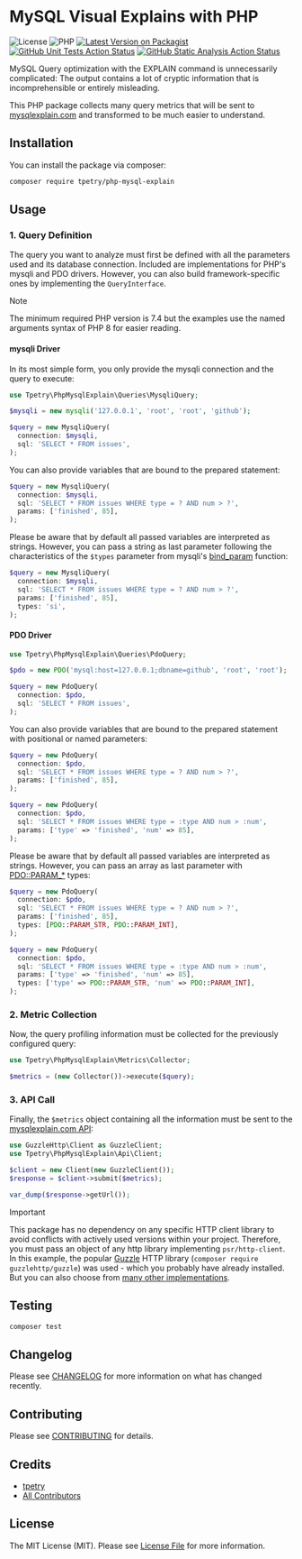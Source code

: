 # MySQL Visual Explains with PHP

![License][icon-license]
![PHP][icon-php]
[![Latest Version on Packagist][icon-version]][href-version]
[![GitHub Unit Tests Action Status][icon-tests]][href-tests]
[![GitHub Static Analysis Action Status][icon-staticanalysis]][href-staticanalysis]

MySQL Query optimization with the EXPLAIN command is unnecessarily complicated:
The output contains a lot of cryptic information that is incomprehensible or entirely misleading.

This PHP package collects many query metrics that will be sent to [mysqlexplain.com](https://mysqlexplain.com) and transformed to be much easier to understand.

## Installation

You can install the package via composer:

```bash
composer require tpetry/php-mysql-explain
```

## Usage

### 1. Query Definition

The query you want to analyze must first be defined with all the parameters used and its database connection.
Included are implementations for PHP's mysqli and PDO drivers.
However, you can also build framework-specific ones by implementing the `QueryInterface`.

> [!NOTE]  
> The minimum required PHP version is 7.4 but the examples use the named arguments syntax of PHP 8 for easier reading.

#### mysqli Driver

In its most simple form, you only provide the mysqli connection and the query to execute:

```php
use Tpetry\PhpMysqlExplain\Queries\MysqliQuery;

$mysqli = new mysqli('127.0.0.1', 'root', 'root', 'github');

$query = new MysqliQuery(
  connection: $mysqli,
  sql: 'SELECT * FROM issues',
);
```

You can also provide variables that are bound to the prepared statement:

```php
$query = new MysqliQuery(
  connection: $mysqli,
  sql: 'SELECT * FROM issues WHERE type = ? AND num > ?',
  params: ['finished', 85],
);
```

Please be aware that by default all passed variables are interpreted as strings.
However, you can pass a string as last parameter following the characteristics of the `$types` parameter from mysqli's [bind_param](https://www.php.net/manual/en/mysqli-stmt.bind-param.php) function:

```php
$query = new MysqliQuery(
  connection: $mysqli,
  sql: 'SELECT * FROM issues WHERE type = ? AND num > ?',
  params: ['finished', 85],
  types: 'si',
);
```

#### PDO Driver


```php
use Tpetry\PhpMysqlExplain\Queries\PdoQuery;

$pdo = new PDO('mysql:host=127.0.0.1;dbname=github', 'root', 'root');

$query = new PdoQuery(
  connection: $pdo,
  sql: 'SELECT * FROM issues',
);
```


You can also provide variables that are bound to the prepared statement with positional or named parameters:

```php
$query = new PdoQuery(
  connection: $pdo,
  sql: 'SELECT * FROM issues WHERE type = ? AND num > ?',
  params: ['finished', 85],
);

$query = new PdoQuery(
  connection: $pdo,
  sql: 'SELECT * FROM issues WHERE type = :type AND num > :num',
  params: ['type' => 'finished', 'num' => 85],
);
```

Please be aware that by default all passed variables are interpreted as strings.
However, you can pass an array as last parameter with [PDO::PARAM_*](https://www.php.net/manual/en/pdo.constants.php) types:

```php
$query = new PdoQuery(
  connection: $pdo,
  sql: 'SELECT * FROM issues WHERE type = ? AND num > ?',
  params: ['finished', 85],
  types: [PDO::PARAM_STR, PDO::PARAM_INT],
);

$query = new PdoQuery(
  connection: $pdo,
  sql: 'SELECT * FROM issues WHERE type = :type AND num > :num',
  params: ['type' => 'finished', 'num' => 85],
  types: ['type' => PDO::PARAM_STR, 'num' => PDO::PARAM_INT],
);
```

### 2. Metric Collection

Now, the query profiling information must be collected for the previously configured query:

```php
use Tpetry\PhpMysqlExplain\Metrics\Collector;

$metrics = (new Collector())->execute($query);
```

### 3. API Call

Finally, the `$metrics` object containing all the information must be sent to the [mysqlexplain.com API](https://api.mysqlexplain.com):

```php
use GuzzleHttp\Client as GuzzleClient;
use Tpetry\PhpMysqlExplain\Api\Client;

$client = new Client(new GuzzleClient());
$response = $client->submit($metrics);

var_dump($response->getUrl());
```

> [!IMPORTANT]
> This package has no dependency on any specific HTTP client library to avoid conflicts with actively used versions within your project.
> Therefore, you must pass an object of any http library implementing `psr/http-client`.
> In this example, the popular [Guzzle](https://docs.guzzlephp.org/en/stable/index.html) HTTP library (`composer require guzzlehttp/guzzle`) was used - which you probably have already installed.
> But you can also choose from [many other implementations](https://packagist.org/providers/psr/http-client-implementation).

## Testing

```bash
composer test
```

## Changelog

Please see [CHANGELOG](CHANGELOG.md) for more information on what has changed recently.

## Contributing

Please see [CONTRIBUTING](CONTRIBUTING.md) for details.

## Credits

- [tpetry](https://github.com/tpetry)
- [All Contributors](../../contributors)

## License

The MIT License (MIT). Please see [License File](LICENSE.md) for more information.

[href-staticanalysis]: https://github.com/tpetry/php-mysql-explain/actions/workflows/phpstan.yml
[href-tests]: https://github.com/tpetry/php-mysql-explain/actions/workflows/phpunit.yml
[href-version]: https://packagist.org/packages/tpetry/php-mysql-explain
[icon-license]: https://img.shields.io/github/license/tpetry/php-mysql-explain?color=blue&label=License
[icon-php]: https://img.shields.io/packagist/php-v/tpetry/php-mysql-explain?color=blue&label=PHP
[icon-staticanalysis]: https://img.shields.io/github/actions/workflow/status/tpetry/php-mysql-explain/static-analysis.yml?label=Static%20Analysis
[icon-tests]: https://img.shields.io/github/actions/workflow/status/tpetry/php-mysql-explain/unit-tests.yml?label=Tests
[icon-version]: https://img.shields.io/packagist/v/tpetry/php-mysql-explain.svg?label=Packagist
